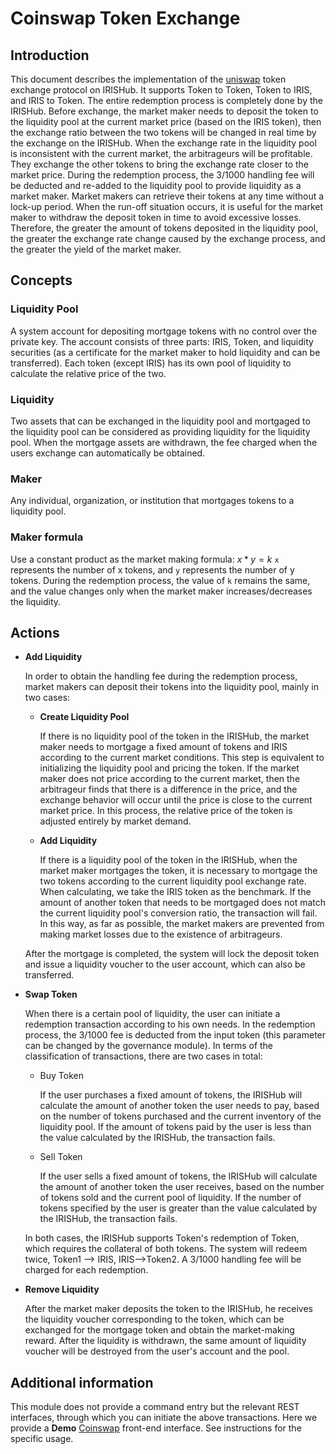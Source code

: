 # Coinswap Token Exchange

## Introduction

This document describes the implementation of the [uniswap](https://uniswap.io/) token exchange protocol on IRISHub. It supports Token to Token, Token to IRIS, and IRIS to Token. The entire redemption process is completely done by the IRISHub. Before exchange, the market maker needs to deposit the token to the liquidity pool at the current market price (based on the IRIS token), then the exchange ratio between the two tokens will be changed in real time by the exchange on the IRISHub. When the exchange rate in the liquidity pool is inconsistent with the current market, the arbitrageurs will be profitable. They exchange the other tokens to bring the exchange rate closer to the market price. During the redemption process, the 3/1000 handling fee will be deducted and re-added to the liquidity pool to provide liquidity as a market maker. Market makers can retrieve their tokens at any time without a lock-up period. When the run-off situation occurs, it is useful for the market maker to withdraw the deposit token in time to avoid excessive losses. Therefore, the greater the amount of tokens deposited in the liquidity pool, the greater the exchange rate change caused by the exchange process, and the greater the yield of the market maker.

## Concepts

### Liquidity Pool

A system account for depositing mortgage tokens with no control over the private key. The account consists of three parts: IRIS, Token, and liquidity securities (as a certificate for the market maker to hold liquidity and can be transferred). Each token (except IRIS) has its own pool of liquidity to calculate the relative price of the two.

### Liquidity

Two assets that can be exchanged in the liquidity pool and mortgaged to the liquidity pool can be considered as providing liquidity for the liquidity pool. When the mortgage assets are withdrawn, the fee charged when the users exchange can automatically be obtained.

### Maker

Any individual, organization, or institution that mortgages tokens to a liquidity pool.

### Maker formula

Use a constant product as the market making formula: $x \ast y=k$  `x` represents the number of x tokens, and `y` represents the number of y tokens. During the redemption process, the value of `k` remains the same, and the value changes only when the market maker increases/decreases the liquidity.

## Actions

- **Add Liquidity**

  In order to obtain the handling fee during the redemption process, market makers can deposit their tokens into the liquidity pool, mainly in two cases:

  - **Create Liquidity Pool**

    If there is no liquidity pool of the token in the IRISHub, the market maker needs to mortgage a fixed amount of tokens and IRIS according to the current market conditions. This step is equivalent to initializing the liquidity pool and pricing the token. If the market maker does not price according to the current market, then the arbitrageur finds that there is a difference in the price, and the exchange behavior will occur until the price is close to the current market price. In this process, the relative price of the token is adjusted entirely by market demand.

  - **Add Liquidity**

    If there is a liquidity pool of the token in the IRISHub, when the market maker mortgages the token, it is necessary to mortgage the two tokens according to the current liquidity pool exchange rate. When calculating, we take the IRIS token as the benchmark. If the amount of another token that needs to be mortgaged does not match the current liquidity pool's conversion ratio, the transaction will fail. In this way, as far as possible, the market makers are prevented from making market losses due to the existence of arbitrageurs.

  After the mortgage is completed, the system will lock the deposit token and issue a liquidity voucher to the user account, which can also be transferred.

- **Swap Token**

  When there is a certain pool of liquidity, the user can initiate a redemption transaction according to his own needs. In the redemption process, the 3/1000 fee is deducted from the input token (this parameter can be changed by the governance module). In terms of the classification of transactions, there are two cases in total:

  - Buy Token

    If the user purchases a fixed amount of tokens, the IRISHub will calculate the amount of another token the user needs to pay, based on the number of tokens purchased and the current inventory of the liquidity pool. If the amount of tokens paid by the user is less than the value calculated by the IRISHub, the transaction fails.

  - Sell Token

    If the user sells a fixed amount of tokens, the IRISHub will calculate the amount of another token the user receives, based on the number of tokens sold and the current pool of liquidity. If the number of tokens specified by the user is greater than the value calculated by the IRISHub, the transaction fails.

  In both cases, the IRISHub supports Token's redemption of Token, which requires the collateral of both tokens. The system will redeem twice, Token1 --> IRIS, IRIS-->Token2. A 3/1000 handling fee will be charged for each redemption.

- **Remove Liquidity**

  After the market maker deposits the token to the IRISHub, he receives the liquidity voucher corresponding to the token, which can be exchanged for the mortgage token and obtain the market-making reward. After the liquidity is withdrawn, the same amount of liquidity voucher will be destroyed from the user's account and the pool.

## Additional information

This module does not provide a command entry but the relevant REST interfaces, through which you can initiate the above transactions. Here we provide a **Demo** [Coinswap](https://github.com/zhiqiang-bianjie/coinswap) front-end interface. See instructions for the specific usage.
